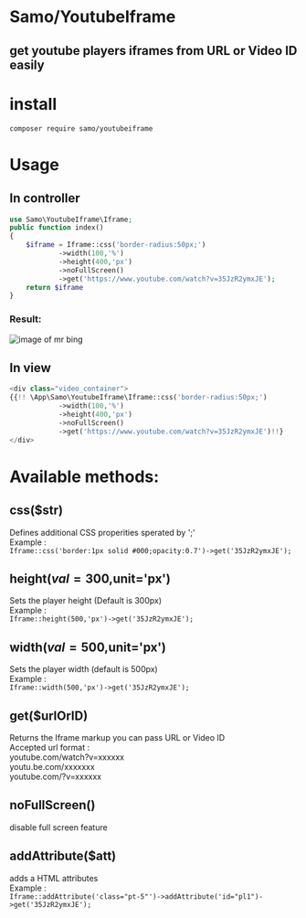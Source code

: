 # Samo/YoutubeIframe
## get youtube players iframes from URL or Video ID easily

# install 
`composer require samo/youtubeiframe`

# Usage 

## In controller 
```php
use Samo\YoutubeIframe\Iframe;
public function index() 
{
    $iframe = Iframe::css('border-radius:50px;')
            ->width(100,'%')
            ->height(400,'px')
            ->noFullScreen()
            ->get('https://www.youtube.com/watch?v=35JzR2ymxJE');
    return $iframe
}
```
### Result:
 ![image of mr bing](https://i.ibb.co/vVkNjJh/1.jpg)
## In view 
```php html
<div class="video_container">
{{!! \App\Samo\YoutubeIframe\Iframe::css('border-radius:50px;')
            ->width(100,'%')
            ->height(400,'px')
            ->noFullScreen()
            ->get('https://www.youtube.com/watch?v=35JzR2ymxJE')!!}
</div>

```
# Available methods:

## css($str)
Defines additional CSS properities sperated by ';'<br/>
Example : <br/>
`Iframe::css('border:1px solid #000;opacity:0.7')->get('35JzR2ymxJE');`

## height($val=300,$unit='px')
Sets the player height (Default is 300px) <br/>
Example : <br/>
`Iframe::height(500,'px')->get('35JzR2ymxJE');`
## width($val=500,$unit='px')
Sets the player width (default is 500px) <br/>
Example : <br/>
`Iframe::width(500,'px')->get('35JzR2ymxJE');`

## get($urlOrID)
Returns the Iframe markup you can pass URL or Video ID<br>
Accepted url format :<br/>
youtube.com/watch?v=xxxxxx<br/>
youtu.be.com/xxxxxxx<br/>
youtube.com/?v=xxxxxx<br/>

## noFullScreen()
disable full screen feature

## addAttribute($att)
adds a HTML attributes <br/>
Example : <br/>
`Iframe::addAttribute('class="pt-5"')->addAttribute('id="pl1")->get('35JzR2ymxJE');`




